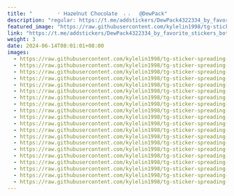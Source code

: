 ```yaml
---
title: "        ◜ 𝖧𝖺𝗓𝖾𝗅𝗇𝗎t 𝖢𝗁𝗈𝖼𝗈𝗅𝖺t𝖾  ៸ ៸   @DewPack"
description: "regular: https://t.me/addstickers/DewPack4322334_by_favorite_stickers_bot"
featured_image: "https://raw.githubusercontent.com/kylelin1998/tg-sticker-spreading-worldwide-images/main/img/ba953d22-9ace-4892-aaac-215d5ffad3f7.jpg"
link: "https://t.me/addstickers/DewPack4322334_by_favorite_stickers_bot"
weight: 3
date: 2024-06-14T08:01:01+08:00
images:
  - https://raw.githubusercontent.com/kylelin1998/tg-sticker-spreading-worldwide-images/main/img/ba953d22-9ace-4892-aaac-215d5ffad3f7.jpg
  - https://raw.githubusercontent.com/kylelin1998/tg-sticker-spreading-worldwide-images/main/img/afbb37ca-5999-46ef-95eb-b3bd0e031f68.jpg
  - https://raw.githubusercontent.com/kylelin1998/tg-sticker-spreading-worldwide-images/main/img/c64b77bb-5e18-4132-a8ff-189002f783fd.jpg
  - https://raw.githubusercontent.com/kylelin1998/tg-sticker-spreading-worldwide-images/main/img/2f2fb4ec-6860-45b8-a261-f8b5c827fb91.jpg
  - https://raw.githubusercontent.com/kylelin1998/tg-sticker-spreading-worldwide-images/main/img/9e92ee1b-4d2c-42e0-8229-c75d24958fd5.jpg
  - https://raw.githubusercontent.com/kylelin1998/tg-sticker-spreading-worldwide-images/main/img/303fc5b3-b9b6-4be7-8d1b-f0e0b851531b.jpg
  - https://raw.githubusercontent.com/kylelin1998/tg-sticker-spreading-worldwide-images/main/img/00b4b8ae-4c1a-410a-9b4b-81c351364aeb.jpg
  - https://raw.githubusercontent.com/kylelin1998/tg-sticker-spreading-worldwide-images/main/img/8ea744c8-9498-42cd-8e28-f54ccc923f48.jpg
  - https://raw.githubusercontent.com/kylelin1998/tg-sticker-spreading-worldwide-images/main/img/ae692911-b42f-4920-adf6-29d0417c5b41.jpg
  - https://raw.githubusercontent.com/kylelin1998/tg-sticker-spreading-worldwide-images/main/img/46043abf-7abc-47a1-985e-99bacd8ce573.jpg
  - https://raw.githubusercontent.com/kylelin1998/tg-sticker-spreading-worldwide-images/main/img/84da93a8-157b-4f30-80e3-fd08f845c08e.jpg
  - https://raw.githubusercontent.com/kylelin1998/tg-sticker-spreading-worldwide-images/main/img/a63db696-cf96-43c9-9d2a-5ecb2a97b7d6.jpg
  - https://raw.githubusercontent.com/kylelin1998/tg-sticker-spreading-worldwide-images/main/img/8994386d-4931-4fad-a15f-2f2380f6f461.jpg
  - https://raw.githubusercontent.com/kylelin1998/tg-sticker-spreading-worldwide-images/main/img/46e0e3f2-3646-4c62-b0ab-2a0903360926.jpg
  - https://raw.githubusercontent.com/kylelin1998/tg-sticker-spreading-worldwide-images/main/img/559469dd-7d78-4a65-90df-41fe23735ad1.jpg
  - https://raw.githubusercontent.com/kylelin1998/tg-sticker-spreading-worldwide-images/main/img/aa37d2d2-7a91-4f03-982d-497d3e0ccaa3.jpg
  - https://raw.githubusercontent.com/kylelin1998/tg-sticker-spreading-worldwide-images/main/img/77c0a2b4-f626-4b4b-ba2f-ee3336212a24.jpg
  - https://raw.githubusercontent.com/kylelin1998/tg-sticker-spreading-worldwide-images/main/img/523b845c-845b-4682-8462-6e6dfaad9c65.jpg
  - https://raw.githubusercontent.com/kylelin1998/tg-sticker-spreading-worldwide-images/main/img/0a8ac525-a629-4e7a-9fb9-d96ae662975b.jpg
  - https://raw.githubusercontent.com/kylelin1998/tg-sticker-spreading-worldwide-images/main/img/254f9a32-6ac5-45e8-91e3-903d7d116cc8.jpg
---
```

